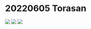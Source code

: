 # 20220605 Torasan


<p><img src="https://img.shields.io/badge/last%20modified-2022--00--00-ff69b4?style=flat" > <img src="https://img.shields.io/badge/Words-0-yellow?style=flat" >  <img src="https://img.shields.io/badge/0%20minutes-lightgray?style=flat" ></p>

